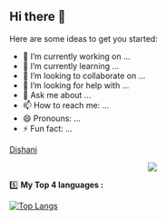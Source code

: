 ## Hi there 👋

Here are some ideas to get you started:

- 🔭 I’m currently working on ...
- 🌱 I’m currently learning ...
- 👯 I’m looking to collaborate on ...
- 🤔 I’m looking for help with ...
- 💬 Ask me about ...
- 📫 How to reach me: ...
- 😄 Pronouns: ...
- ⚡ Fun fact: ...

[Dishani](https://www.google.co.in)

<p align="center">
  <img src="https://media.tenor.com/images/5e43669b9573fea08ede20a5bbbbe2df/tenor.gif">
</p>

:five: **My Top 4 languages :**

[![Top Langs](https://github-readme-stats.vercel.app/api/top-langs/?username=dishanihaldar&layout=compact)](https://github.com/anuraghazra/github-readme-stats)
